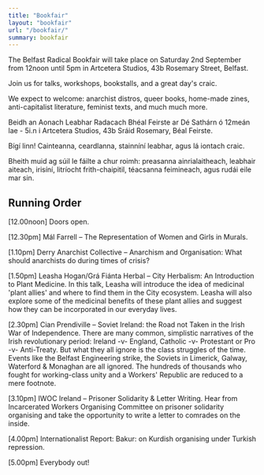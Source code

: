 ```yaml
---
title: "Bookfair"
layout: "bookfair"
url: "/bookfair/"
summary: bookfair
---
```


The Belfast Radical Bookfair will take place on Saturday 2nd September from 12noon until 5pm in Artcetera Studios, 43b Rosemary Street, Belfast.

Join us for talks, workshops, bookstalls, and a great day's craic.

We expect to welcome: anarchist distros, queer books, home-made zines, anti-capitalist literature, feminist texts, and much much more.

Beidh an Aonach Leabhar Radacach Bhéal Feirste ar Dé Sathárn ó 12meán lae - 5i.n i Artcetera Studios, 43b Sráid Rosemary, Béal Feirste.

Bígí linn! Cainteanna, ceardlanna, stainníní leabhar, agus lá iontach craic.

Bheith muid ag súil le fáilte a chur roimh: preasanna ainrialaitheach, leabhair aiteach, irisíní, litríocht frith-chaipitil, téacsanna feimineach, agus rudái eile mar sin.

## Running Order

[12.00noon] Doors open.

[12.30pm] Mál Farrell – The Representation of Women and Girls in Murals.

[1.10pm] Derry Anarchist Collective – Anarchism and Organisation: What should anarchists do during times of crisis?

[1.50pm] Leasha Hogan/Grá Fiánta Herbal – City Herbalism: An Introduction to Plant Medicine.
In this talk, Leasha will introduce the idea of medicinal 'plant allies' and where to find them in the City ecosystem. Leasha will also explore some of the medicinal benefits of these plant allies and suggest how they can be incorporated in our everyday lives. 

[2.30pm] Cian Prendiville – Soviet Ireland: the Road not Taken in the Irish War of Independence.
There are many common, simplistic narratives of the Irish revolutionary period: Ireland -v- England, Catholic -v- Protestant or Pro -v- Anti-Treaty. But what they all ignore is the class struggles of the time. Events like the Belfast Engineering strike, the Soviets in Limerick, Galway, Waterford & Monaghan are all ignored. The hundreds of thousands who fought for working-class unity and a Workers' Republic are reduced to a mere footnote.

[3.10pm] IWOC Ireland – Prisoner Solidarity & Letter Writing.
Hear from Incarcerated Workers Organising Committee on prisoner solidarity organising and take the opportunity	to write a letter to comrades on the inside.

[4.00pm] Internationalist Report: Bakur: on Kurdish organising under Turkish repression.

[5.00pm] Everybody out!
